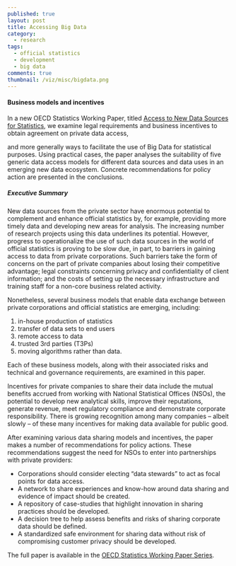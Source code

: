 ```yaml
---
published: true
layout: post
title: Accessing Big Data
category: 
  - research
tags: 
  - official statistics
  - development
  - big data
comments: true
thumbnail: /viz/misc/bigdata.png
---
```



#### Business models and incentives


In a new OECD Statistics Working Paper, titled [Access to New Data Sources for Statistics](http://www.oecd-ilibrary.org/economics/access-to-new-data-sources-for-statistics_9a1fa77f-en), we examine legal requirements and business incentives to obtain agreement on private data access, 
<!--more-->
and more generally ways to facilitate the use of Big Data for statistical purposes. Using practical cases, the paper analyses the suitability of five generic data access models for different data sources and data uses in an emerging new data ecosystem. Concrete recommendations for policy action are presented in the conclusions.

##### Executive Summary

New data sources from the private sector have enormous potential to complement and enhance official statistics by, for example, providing more timely data and developing new areas for analysis. The increasing number of research projects using this data underlines its potential. However, progress to operationalize the use of such data sources in the world of official statistics is proving to be slow due, in part, to barriers in gaining access to data from private corporations. Such barriers take the form of concerns on the part of private companies about losing their competitive advantage; legal constraints concerning privacy and confidentiality of client information; and the costs of setting up the necessary infrastructure and training staff for a non-core business related activity.

Nonetheless, several business models that enable data exchange between private corporations and official statistics are emerging, including:

1. in-house production of statistics
2. transfer of data sets to end users
3. remote access to data
4. trusted 3rd parties (T3Ps)
5. moving algorithms rather than data.

Each of these business models, along with their associated risks and technical and governance requirements, are examined in this paper.

Incentives for private companies to share their data include the mutual benefits accrued from working with National Statistical Offices (NSOs), the potential to develop new analytical skills, improve their reputations, generate revenue, meet regulatory compliance and demonstrate corporate responsibility. There is growing recognition among many companies – albeit slowly – of these many incentives for making data available for public good.

After examining various data sharing models and incentives, the paper makes a number of recommendations for policy actions. These recommendations suggest the need for NSOs to enter into partnerships with private providers:

- Corporations should consider electing “data stewards” to act as focal points for data access.
- A network to share experiences and know-how around data sharing and evidence of impact should be created.
- A repository of case-studies that highlight innovation in sharing practices should be developed.
- A decision tree to help assess benefits and risks of sharing corporate data should be defined.
- A standardized safe environment for sharing data without risk of compromising customer privacy should be developed.


The full paper is available in the [OECD Statistics Working Paper Series](http://www.oecd-ilibrary.org/economics/access-to-new-data-sources-for-statistics_9a1fa77f-en).




